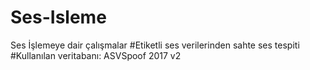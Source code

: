 # Ses-Isleme
Ses İşlemeye dair çalışmalar
#Etiketli ses verilerinden sahte ses tespiti
#Kullanılan veritabanı: ASVSpoof 2017 v2
